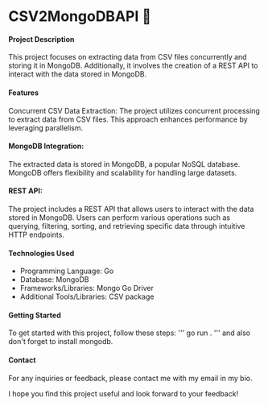 # CSV2MongoDBAPI 🌱

#### Project Description
This project focuses on extracting data from CSV files concurrently and storing it in MongoDB. Additionally, it involves the creation of a REST API to interact with the data stored in MongoDB.

#### Features
Concurrent CSV Data Extraction: The project utilizes concurrent processing to extract data from CSV files. This approach enhances performance by leveraging parallelism.

#### MongoDB Integration:
The extracted data is stored in MongoDB, a popular NoSQL database. MongoDB offers flexibility and scalability for handling large datasets.

#### REST API:
The project includes a REST API that allows users to interact with the data stored in MongoDB. Users can perform various operations such as querying, filtering, sorting, and retrieving specific data through intuitive HTTP endpoints.

#### Technologies Used
- Programming Language: Go
- Database: MongoDB
- Frameworks/Libraries: Mongo Go Driver
- Additional Tools/Libraries: CSV package

#### Getting Started
To get started with this project, follow these steps:
 '''
    go run . 
 '''
 and also don't forget to install mongodb.

#### Contact
For any inquiries or feedback, please contact me with my email in my bio.

I hope you find this project useful and look forward to your feedback!
